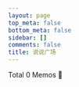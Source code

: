 ```yaml
---
layout: page
top_meta: false
bottom_meta: false
sidebar: []
comments: false
title: 说说广场
---
```


<head>
    <link href="https://jsd.onmicrosoft.cn/gh/eallion/memos.top@main/assets/css/style.css" rel="stylesheet" type="text/css">
    <link href="https://jsd.onmicrosoft.cn/gh/eallion/memos.top@main/assets/css/APlayer.min.css" rel="stylesheet" type="text/css">
    <link href="https://jsd.onmicrosoft.cn/gh/eallion/memos.top@main/assets/css/highlight.github.min.css" rel="stylesheet" type="text/css">
    <link href="https://jsd.onmicrosoft.cn/gh/eallion/memos.top@main/assets/css/custom.css" rel="stylesheet" type="text/css">
</head>
<body>
    <section id="main" class="container">
        <div class="total">Total <span id="total">0</span> Memos 🎉</div>
        <div id="memos" class="memos">
        </div>
    </section>
    <script type="text/javascript">
        var memos = {
            host: 'https://s.dusays.com/',
            limit: '10',
            creatorId: '1',
            domId: '#memos',
            username: 'penn',
            name: 'Teacher Du',
        }
    </script>
    <script type="text/javascript" src="https://jsd.onmicrosoft.cn/gh/eallion/memos.top@main/assets/js/lazyload.min.js?v=17.8.3"></script>
    <script type="text/javascript" src="https://jsd.onmicrosoft.cn/gh/eallion/memos.top@main/assets/js/marked.min.js?v=11.1.1"></script>    
    <script type="text/javascript" src="https://jsd.onmicrosoft.cn/gh/eallion/memos.top@main/assets/js/view-image.min.js?v=2.0.2"></script>
    <script type="text/javascript" src="https://jsd.onmicrosoft.cn/gh/eallion/memos.top@main/assets/js/moment.min.js?v=2.30.1"></script>
    <script type="text/javascript" src="https://jsd.onmicrosoft.cn/gh/eallion/memos.top@main/assets/js/moment.twitter.js"></script>
    <script type="text/javascript" src="https://jsd.onmicrosoft.cn/gh/eallion/memos.top@main/assets/js/highlight.min.js?v=11.9.0"></script>
    <script type="text/javascript" src="https://jsd.onmicrosoft.cn/gh/eallion/memos.top@main/assets/js/main.js"></script>
    <script type="text/javascript" src="https://jsd.onmicrosoft.cn/gh/eallion/memos.top@main/assets/js/custom.js"></script>
    <script>hljs.highlightAll();</script>
</body>
